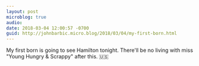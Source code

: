 ```yaml
---
layout: post
microblog: true
audio: 
date: 2018-03-04 12:00:57 -0700
guid: http://johnbarbic.micro.blog/2018/03/04/my-first-born.html
---
```

My first born is going to see Hamilton tonight.  There'll be no living with miss "Young Hungry & Scrappy" after this.  🇺🇸
